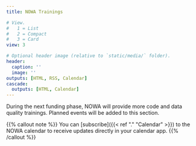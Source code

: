 ```yaml
---
title: NOWA Trainings

# View.
#   1 = List
#   2 = Compact
#   3 = Card
view: 3

# Optional header image (relative to `static/media/` folder).
header:
  caption: ''
  image: ''
outputs: [HTML, RSS, Calendar]
cascade:
  outputs: [HTML, Calendar]
---
```


During the next funding phase, NOWA will provide more code and data quality trainings.
Planned events will be added to this section.

{{% callout note %}}
You can [subscribe]({{< ref "." "Calendar" >}}) to the NOWA calendar to receive updates directly in your calendar app.
{{% /callout %}}
